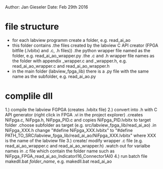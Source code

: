 Author: Jan Gieseler
Date: Feb 29th 2016


# file structure
- for each labview programm create a folder, e.g. read_ai_ao
- this folder contains
    .the files created by the labview C API creator (FPGA bitfile (.lvbitx) and .c, .h files))
    .the python wrapper file named as the folder, e.g. read_ai_ao_wrapper.py
    .the .c and .h wrapper file names as the folder with appendix _wrapper.c and _wrapper.h, e.g. read_ai_ao_wrapper.c and read_ai_ao_wrapper.h
- in the main folder (labview_fpga_lib) there is a .py file with the same name as the subfolder, e.g. read_ai_ao.py


# complile dll
1.) compile the labview FGPGA (creates .lvbitx file) 
2.) convert into .h with C API generator (right click in FPGA .vi in the project explorer)
    .creates NiFpga.c, NiFpga.h, NiFpga_PID.c and copies NiFpga_PID.lvbitx to target folder
    .choose subfolder as target (e.g. src/labview_fpga_lib/read_ai_ao)
    .in NiFpga_XXX.h change "#define NiFpga_XXX.lvbitx" to "#define PATH_TO_SRC/labview_fpga_lib/read_ai_ao/NiFpga_XXX.lvbitx" where XXX is the name of the labview file
3.) create/ modify wrapper .c file (e.g. read_ai_ao_wrapper.c and read_ai_ao_wrapper.h)
    .watch out for varialbe names in .c file which contain the folder name such as NiFpga_FPGA_read_ai_ao_IndicatorI16_Connector1AI0
4.) run batch file makedll.bat *folder_name*, e.g. makedll.bat read_ai_ao


